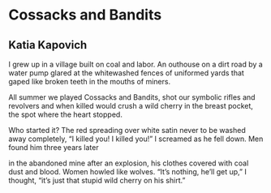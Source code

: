 # Cossacks and Bandits
## Katia Kapovich
I grew up in a village built on coal and labor.
An outhouse on a dirt road by a water pump
glared at the whitewashed fences of uniformed yards
that gaped like broken teeth in the mouths of miners.

All summer we played Cossacks and Bandits,
shot our symbolic rifles and revolvers
and when killed would crush a wild cherry
in the breast pocket, the spot where the heart stopped.

Who started it? The red spreading over white satin
never to be washed away completely,
“I killed you! I killed you!” I screamed
as he fell down. Men found him three years later

in the abandoned mine after an explosion,
his clothes covered with coal dust and blood.
Women howled like wolves. “It’s nothing,
he’ll get up,” I thought, “it’s just that stupid
wild cherry on his shirt.”